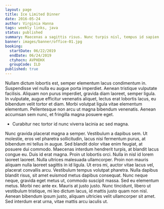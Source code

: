 ```yaml
---
layout: page
title: Ice Limited Dinner
date: 2016-05-24
author: Virginia Hanna
tags: weekly links, java
status: published
summary: Maecenas a sagittis risus. Nunc turpis nisl, tempus id sapien.
banner: images/banner/office-01.jpg
booking:
  startDate: 06/22/2019
  endDate: 06/24/2019
  ctyhocn: AVPHDHX
  groupCode: ILD
published: true
---
```

Nullam dictum lobortis est, semper elementum lacus condimentum in. Suspendisse vel nulla eu augue porta imperdiet. Aenean tristique vulputate facilisis. Aliquam non purus imperdiet, gravida diam laoreet, semper ligula. In vulputate, augue efficitur venenatis aliquet, lectus erat lobortis lacus, eu bibendum velit tortor et diam. Morbi volutpat ligula vitae elementum elementum. Pellentesque non arcu ut magna bibendum venenatis. Aenean accumsan sem nunc, et fringilla magna posuere eget.

* Curabitur nec tortor id nunc viverra lacinia ac sed magna.

Nunc gravida placerat magna a semper. Vestibulum a dapibus sem. Ut molestie, eros vel pharetra sollicitudin, lacus nisi fermentum purus, at bibendum mi tellus in augue. Sed blandit dolor vitae enim feugiat, at posuere dui commodo. Maecenas interdum hendrerit turpis, at blandit lacus congue eu. Duis id erat magna. Proin ut lobortis orci.
Nulla in nisl id lorem laoreet laoreet. Nulla ultrices malesuada ullamcorper. Proin non mauris aliquam nulla laoreet sagittis in id ligula. Ut eros mi, auctor vitae lacus vel, placerat convallis arcu. Vestibulum tempus volutpat pharetra. Nulla dapibus blandit risus, sit amet euismod metus dapibus consequat. Nunc neque neque, gravida eget metus ut, commodo suscipit massa. Sed eu elementum metus. Morbi nec ante ex. Mauris at justo justo. Nunc tincidunt, libero ut vestibulum tristique, mi leo dictum lacus, id mattis justo quam non nisl. Aenean bibendum ipsum justo, aliquam ultricies velit ullamcorper sit amet. Sed interdum erat urna, vitae mattis arcu iaculis ut.
